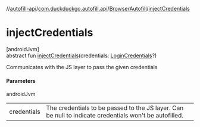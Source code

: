 //[autofill-api](../../../index.md)/[com.duckduckgo.autofill.api](../index.md)/[BrowserAutofill](index.md)/[injectCredentials](inject-credentials.md)

# injectCredentials

[androidJvm]\
abstract fun [injectCredentials](inject-credentials.md)(credentials: [LoginCredentials](../../com.duckduckgo.autofill.api.domain.app/-login-credentials/index.md)?)

Communicates with the JS layer to pass the given credentials

#### Parameters

androidJvm

| | |
|---|---|
| credentials | The credentials to be passed to the JS layer. Can be null to indicate credentials won't be autofilled. |
